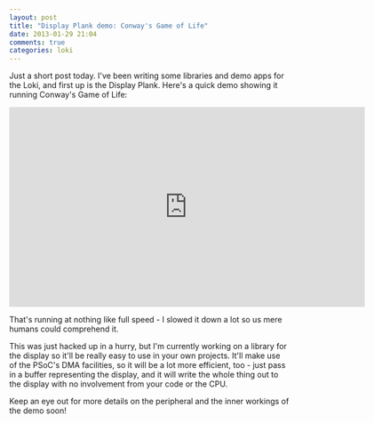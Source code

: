 ```yaml
---
layout: post
title: "Display Plank demo: Conway's Game of Life"
date: 2013-01-29 21:04
comments: true
categories: loki
---
```


Just a short post today. I've been writing some libraries and demo apps for the Loki, and first up is the Display Plank. Here's a quick demo showing it running Conway's Game of Life:

<iframe width="640" height="360" src="http://www.youtube.com/embed/i93JgOgLXc0" frameborder="0" allowfullscreen></iframe>

That's running at nothing like full speed - I slowed it down a lot so us mere humans could comprehend it.

This was just hacked up in a hurry, but I'm currently working on a library for the display so it'll be really easy to use in your own projects. It'll make use of the PSoC's DMA facilities, so it will be a lot more efficient, too - just pass in a buffer representing the display, and it will write the whole thing out to the display with no involvement from your code or the CPU.

Keep an eye out for more details on the peripheral and the inner workings of the demo soon!